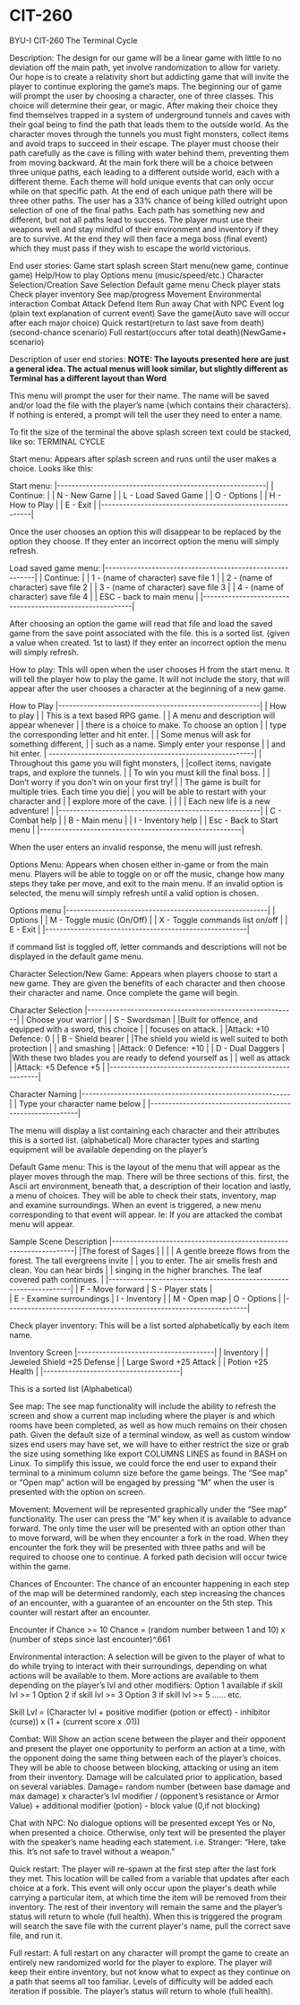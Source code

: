 # CIT-260
BYU-I CIT-260
The Terminal Cycle

  Description: 
The design for our game will be a linear game with little to no deviation off the main path, yet involve randomization to allow for
variety. Our hope is to create a relativity short but addicting game that will invite the player to continue exploring the game’s maps.
The beginning our of game will prompt the user by choosing a character, one of three classes. This choice will determine their gear, or
magic. After making their choice they find themselves trapped in a system of underground tunnels and caves with their goal being to find
the path that leads them to the outside world. As the character moves through the tunnels you must fight monsters, collect items and
avoid traps to succeed in their escape.
The player must choose their path carefully as the cave is filling with water behind them, preventing them from moving backward. At the
main fork there will be a choice between three unique paths, each leading to a different outside world, each with a different theme.
Each theme will hold unique events that can only occur while on that specific path. At the end of each unique path there will be three
other paths.
The user has a 33% chance of being killed outright upon selection of one of the final paths. Each path has something new and different,
but not all paths lead to success. The player must use their weapons well and stay mindful of their environment and inventory if they
are to survive. At the end they will then face a mega boss (final event) which they must pass if they wish to escape the world
victorious.

  End user stories:
Game start splash screen
Start menu(new game, continue game)
Help/How to play
Options menu (music/speed/etc.)
Character Selection/Creation
Save Selection
Default game menu
Check player stats
Check player inventory
See map/progress
Movement
Environmental interaction
Combat
Attack
Defend
Item
Run away
Chat with NPC
Event log (plain text explanation of current event)
Save the game(Auto save will occur after each major choice)
Quick restart(return to last save from death) (second-chance scenario)
Full restart(occurs after total death)(NewGame+ scenario)

  Description of user end stories:
**NOTE: The layouts presented here are just a general idea. The actual menus will look similar, but slightly different as Terminal has
a different layout than Word**

This menu will prompt the user for their name. The name will be saved and/or load the file with the player’s name (which contains their
characters). If nothing is entered, a prompt will tell the user they need to enter a name.

To fit the size of the terminal the above splash screen text could be stacked, like so:
TERMINAL 
CYCLE

  Start menu:
Appears after splash screen and runs until the user makes a choice. Looks like this:

Start menu:
|----------------------------------------------------------|
|   Continue:              			           |
|   N - New Game		 		           |
|   L - Load Saved Game		           		   |
|   O - Options		           			   |
|   H - How to Play		           		   |
|   E - Exit                                  		   |
|----------------------------------------------------------|
>
Once the user chooses an option this will disappear to be replaced by the option they choose. If they enter an incorrect option the menu
will simply refresh.

Load saved game menu:
|----------------------------------------------------------|
|   Continue:              			           |
|   1 - (name of character) save file 1		           |
|   2 - (name of character) save file 2		           |
|   3 - (name of character) save file 3		           |
|   4 - (name of character) save file 4		           |
| ESC - back to main menu                                  |
|----------------------------------------------------------|
>
After choosing an option the game will read that file and load the saved game from the save point associated with the file.
this is a sorted list.
(given a value when created. 1st to last)
If they enter an incorrect option the menu will simply refresh.

  How to play:
This will open when the user chooses H from the start menu. It will tell the player how to play the game. It will not include the story,
that will appear after the user chooses a character at the beginning of a new game.

How to Play
|--------------------------------------------------------|
|   			How to play			 |
|		This is a text based RPG game.	         |
| A menu and description will appear whenever	         |
| there is a choice to make. To choose an option	 |
| type the corresponding letter and hit enter.		 |
| Some menus will ask for something different,	         |
| such as a name. Simply enter your response 	         |
| and hit enter.					 |
---------------------------------------------------------|
| Throughout this game you will fight monsters,	         |
|collect items, navigate traps, and explore the tunnels. |
| To win you must kill the final boss. 			 |
| Don’t worry if you don’t win on your first try!	 |
| The game is built for multiple tries. Each time you die|
| you will be able to restart with your character and    |
| explore more of the cave.				 |
|							 |
| Each new life is a new adventure!			 |
|--------------------------------------------------------|
| C - Combat help					 |
| B - Main menu 					 |
| I - Inventory help					 |
| Esc - Back to Start menu				 |
|--------------------------------------------------------|
>
When the user enters an invalid response, the menu will just refresh.

  Options Menu:
Appears when chosen either in-game or from the main menu. Players will be able to toggle on or off the music, change how many steps they
take per move, and exit to the main menu. If an invalid option is selected, the menu will simply refresh until a valid option is chosen.

Options menu
|--------------------------------------------------------|
|   		Options			                 |
|  M - Toggle music (On/Off) 			         |
|  X - Toggle commands list on/off		         |
|  E - Exit 					         |
|--------------------------------------------------------|
>
if command list is toggled off, letter commands and descriptions will not be displayed in the default game menu.

  Character Selection/New Game:
Appears when players choose to start a new game. They are given the benefits of each character and then choose their character and name.
Once complete the game will begin.

Character Selection
|----------------------------------------------------------|
|   	Choose your warrior		                   |
|  S - Swordsman 				           |
|Built for offence, and equipped with a sword, this choice |
| focuses on attack.                                       |
|Attack: +10 Defence: 0		                           |
|  B - Shield bearer				           |
|The shield you wield is well suited to both protection    |
| and smashing                                             |
|Attack: 0 Defence: +10		                           |
|  D - Dual Daggers				           |
|With these two blades you are ready to defend yourself as |
| well as attack                                           |
|Attack: +5 Defence +5		                           |
|----------------------------------------------------------|
>

Character Naming
|----------------------------------------------------------|
|   Type your character name below	                   |
|----------------------------------------------------------|
>

The menu will display a list containing each character and their attributes
this is a sorted list.
(alphabetical)
More character types and starting equipment will be available depending on the player’s 

  Default Game menu:
This is the layout of the menu that will appear as the player moves through the map. There will be three sections of this. first, the
Ascii art environment, beneath that, a description of their location and lastly, a menu of choices. They will be able to check their
stats, inventory, map and examine surroundings. When an event is triggered, a new menu corresponding to that event will appear. Ie: If
you are attacked the combat menu will appear.

Sample Scene Description
|-------------------------------------------------------------------|
|The forest of Sages					            |
|								    |
| A gentle breeze flows from the forest. The tall evergreens invite |
| you to enter. The air smells fresh and clean. You can hear birds  |
| singing in the higher branches. The leaf covered path continues.  |
|-------------------------------------------------------------------|
| F - Move forward			| S - Player stats  	    |	
| E - Examine surroundings	  	| I - Inventory		    |
| M - Open map			        | O - Options		    |
|-------------------------------------------------------------------|

  Check player inventory:
This will be a list sorted alphabetically by each item name.

Inventory Screen
|--------------------------------------|
|	Inventory      		       |
| 	Jeweled Shield	+25 Defense    |
|	Large Sword	+25 Attack     |
|	Potion		+25 Health     |
|--------------------------------------|
>
This is a sorted list
(Alphabetical)

  See map:
The see map functionality will include the ability to refresh the screen and show a current map including where the player is and which
rooms have been completed, as well as how much remains on their chosen path. Given the default size of a terminal window, as well as
custom window sizes end users may have set, we will have to either restrict the size or grab the size using something like export
COLUMNS LINES as found in BASH on Linux. To simplify this issue, we could force the end user to expand their terminal to a minimum
column size before the game beings. The “See map” or “Open map” action will be engaged by pressing “M” when the user is presented with
the option on screen.

  Movement:
Movement will be represented graphically under the “See map” functionality. The user can press the “M” key when it is available to
advance forward. The only time  the user will be presented with an option other than to move forward, will be when they encounter a fork
in the road. When they encounter the fork they will be presented with three paths and will be required to choose one to continue. A
forked path decision will occur twice within the game.

  Chances of Encounter:
The chance of an encounter happening in each step of the map will be determined randomly, each step increasing the chances of an
encounter, with a guarantee of an encounter on the 5th step. This counter will restart after an encounter.

Encounter if Chance >= 10
Chance = (random number between 1 and 10) x (number of steps since last encounter)^.661

  Environmental interaction:
A selection will be given to the player of what to do while trying to interact with their surroundings, depending on what actions will
be available to them. More actions are available to them depending on the player’s lvl and other modifiers:
Option 1 available if skill lvl >= 1
Option 2 if skill lvl >= 3
Option 3 if skill lvl  >= 5 …… etc.

Skill Lvl = (Character lvl + positive modifier (potion or effect) - inhibitor (curse)) x (1 + (current score x .01))
									
  Combat:
Will Show an action scene between the player and their opponent and present the player one opportunity to perform an action at a time,
with the opponent doing the same thing between each of the player’s choices. They will be able to choose between blocking, attacking or
using an item from their inventory. Damage will be calculated prior to application, based on several variables.
Damage=
random number (between base damage and max damage) x character’s lvl modifier / (opponent’s resistance or Armor Value) + additional modifier (potion) - block value (0,if not blocking)

  Chat with NPC:
No dialogue options will be presented except Yes or No, when presented a choice. Otherwise, only text will be presented the player with
the speaker’s name heading each statement.
i.e.
Stranger: “Here, take this. It’s not safe to travel without a weapon.”

  Quick restart:
The player will re-spawn at the first step after the last fork they met. This location will be called from a variable that updates after
each choice at a fork. This event will only occur upon the player's death while carrying a particular item, at which time the item will
be removed from their inventory. The rest of their inventory will remain the same and the player’s status will return to whole (full
health).
When this is triggered the program will search the save file with the current player's name, pull the correct save file, and run it.

  Full restart:
A full restart on any character will prompt the game to create an entirely new randomized world for the player to explore. The player
will keep their entire inventory, but not know what to expect as they continue on a path that seems all too familiar. Levels of
difficulty will be added each iteration if possible. The player’s status will return to whole (full health).
